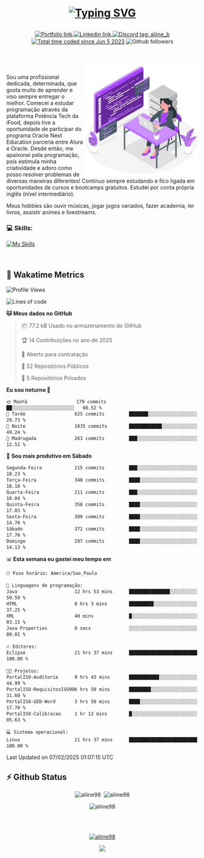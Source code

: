 # <p align = "center"><a href="https://git.io/typing-svg"><img src="https://readme-typing-svg.demolab.com?font=Space+Mono&size=28&pause=1000&duration=4000&color=8E58F7&vCenter=true&width=500&lines=%E2%9C%A8+Ol%C3%A1%2C+sou+Aline+Bevilacqua;%E2%9C%A8+Desenvolvedora+Web!" alt="Typing SVG" /></a></p>

<p align = "center">
    <a href="https://aliine98.github.io" target="_blank">
        <img alt="Portfolio link" align="center" src = "https://img.shields.io/badge/portfolio-8A2BE2?style=for-the-badge">
    </a>
    <a href="https://www.linkedin.com/in/aline-bevilacqua/" target="_blank">
        <img alt="Linkedin link" align="center" src = "https://img.shields.io/badge/LinkedIn-0077B5?style=for-the-badge&logo=linkedin&logoColor=white">
    </a>
    <a href="https://discord.com/" target="_blank">
        <img alt="Discord tag: aliine_b" align="center" src="https://img.shields.io/badge/-aliine__b-5865f2?style=flat-square&logo=Discord&logoColor=FFF" height="28">
    </a>
    <a href="https://wakatime.com/@aliine"><img src="https://wakatime.com/badge/user/d705bdc6-1244-4026-9380-8de8c1599f8d.svg?style=for-the-badge" alt="Total time coded since Jun 5 2023" align="center"/></a>
    <img alt="Github followers" align="center" src="https://img.shields.io/github/followers/Aliine98?style=for-the-badge&color=bf0f47&logo=github&logoColor=white">
</p><br>

<a href="https://storyset.com/"><img src="./assets/coding-amico.svg" width="300" align="right"></a>

<div align="left">
<br>

Sou uma profissional dedicada, determinada, que gosta muito de aprender e viso sempre entregar o melhor. Comecei a estudar programação através da plataforma Potência Tech da iFood, depois tive a oportunidade de participar do programa Oracle Next Education parceria entre Alura e Oracle. Desde então, me apaixonei pela programação, pois estimula minha criatividade e adoro como posso resolver problemas de diversas maneiras diferentes! Continuo sempre estudando e fico ligada em oportunidades de cursos e bootcamps gratuitos.
Estudei por conta própria inglês (nível intermediário).

Meus hobbies são ouvir músicas, jogar jogos variados, fazer academia, ler livros, assistir animes e livestreams.

### 💻 Skills:
[![My Skills](https://skillicons.dev/icons?i=html,css,js,java,tailwind,mysql,hibernate,ts,nuxt,firebase,express,mongo,kotlin,androidstudio&perline=5)](https://skillicons.dev)
</div>
<br>

## 🚀 Wakatime Metrics

<!--START_SECTION:waka-->
![Profile Views](http://img.shields.io/badge/Visualizac%C3%B5es%20do%20perfil-0-blue)

![Lines of code](https://img.shields.io/badge/Desde%20o%20Hello%20World%20eu%20escrevi-410.0%20thousand%20linhas%20de%20c%C3%B3digo-blue)

**🐱 Meus dados no GitHub** 

> 📦 77.2 kB Usado no armazenamento do GitHub 
 > 
> 🏆 14 Contribuições no ano de 2025
 > 
> 💼 Aberto para contratação
 > 
> 📜 52 Repositórios Públicos 
 > 
> 🔑 5 Repositórios Privados 
 > 
**Eu sou noturno 🦉** 

```text
🌞 Manhã                  179 commits         ██░░░░░░░░░░░░░░░░░░░░░░░   08.52 % 
🌆 Tarde                  625 commits         ███████░░░░░░░░░░░░░░░░░░   29.73 % 
🌃 Noite                  1035 commits        ████████████░░░░░░░░░░░░░   49.24 % 
🌙 Madrugada              263 commits         ███░░░░░░░░░░░░░░░░░░░░░░   12.51 % 
```
📅 **Sou mais produtivo em Sábado** 

```text
Segunda-Feira            215 commits         ███░░░░░░░░░░░░░░░░░░░░░░   10.23 % 
Terça-Feira              340 commits         ████░░░░░░░░░░░░░░░░░░░░░   16.18 % 
Quarta-Feira             211 commits         ███░░░░░░░░░░░░░░░░░░░░░░   10.04 % 
Quinta-Feira             358 commits         ████░░░░░░░░░░░░░░░░░░░░░   17.03 % 
Sexta-Feira              309 commits         ████░░░░░░░░░░░░░░░░░░░░░   14.70 % 
Sábado                   372 commits         ████░░░░░░░░░░░░░░░░░░░░░   17.70 % 
Domingo                  297 commits         ████░░░░░░░░░░░░░░░░░░░░░   14.13 % 
```


📊 **Esta semana eu gastei meu tempo em** 

```text
🕑︎ Fuso horário: America/Sao_Paulo

💬 Linguagens de programação: 
Java                     12 hrs 53 mins      ███████████████░░░░░░░░░░   59.59 % 
HTML                     8 hrs 3 mins        █████████░░░░░░░░░░░░░░░░   37.25 % 
XML                      40 mins             █░░░░░░░░░░░░░░░░░░░░░░░░   03.15 % 
Java Properties          0 secs              ░░░░░░░░░░░░░░░░░░░░░░░░░   00.01 % 

🔥 Editores: 
Eclipse                  21 hrs 37 mins      █████████████████████████   100.00 % 

🐱‍💻 Projetos: 
PortalISO-Auditoria      9 hrs 43 mins       ███████████░░░░░░░░░░░░░░   44.99 % 
PortalISO-RequisitosISO906 hrs 50 mins       ████████░░░░░░░░░░░░░░░░░   31.60 % 
PortalISO-GED-Word       3 hrs 50 mins       ████░░░░░░░░░░░░░░░░░░░░░   17.78 % 
PortalISO-Calibracao     1 hr 13 mins        █░░░░░░░░░░░░░░░░░░░░░░░░   05.63 % 

💻 Sistema operacional: 
Linux                    21 hrs 37 mins      █████████████████████████   100.00 % 
```


 Last Updated on 07/02/2025 01:07:15 UTC
<!--END_SECTION:waka-->
 
## ⚡ Github Status

<p align="center"><img src="https://my-github-readme-stats-aliine98.vercel.app/api?username=aliine98&show_icons=true&locale=en&theme=radical" alt="aliine98" />&nbsp;&nbsp;<img src="https://my-github-readme-stats-aliine98.vercel.app/api/top-langs?username=aliine98&show_icons=true&locale=en&layout=compact&theme=radical&exclude_repo=my-github-readme-stats,my-github-readme-streak-stats,github-readme-streak-stats,ajax-com-js-puro&hide=c%2B%2B,cmake&langs_count=8" alt="aliine98" /></p>

<p align="center"><img src="https://my-github-readme-streak-stats.vercel.app?user=aliine98&theme=radical" alt="aliine98" /></p>

<br><br>
<p align="center"> <a href="https://github.com/ryo-ma/github-profile-trophy" target="_blank"><img src="https://github-profile-trophy.vercel.app/?username=aliine98&theme=radical&column=4" alt="aliine98" /></a> </p>

<p align="center"><img src="https://media4.giphy.com/media/C1bBFL2dMQxA4/giphy.gif?cid=ecf05e47z7xqxd7gboyuplq95r7v869x9bi8msk1upllpme2&ep=v1_gifs_search&rid=giphy.gif&ct=g" width="700"></p>
